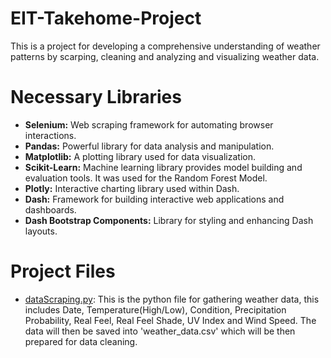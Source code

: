 # EIT-Takehome-Project
This is a project for developing a comprehensive understanding of weather patterns by scarping, cleaning and analyzing and visualizing weather data.

# Necessary Libraries
- **Selenium:** Web scraping framework for automating browser interactions.
- **Pandas:** Powerful library for data analysis and manipulation.
- **Matplotlib:** A plotting library used for data visualization. 
- **Scikit-Learn:** Machine learning library provides model building and evaluation tools. It was used for the Random Forest Model.
- **Plotly:** Interactive charting library used within Dash.
- **Dash:** Framework for building interactive web applications and dashboards.
- **Dash Bootstrap Components:** Library for styling and enhancing Dash layouts.

# Project Files
- [dataScraping.py](dataScraping.py): This is the python file for gathering weather data, this includes Date, Temperature(High/Low), Condition, Precipitation Probability, Real Feel, Real Feel Shade, UV Index and Wind Speed. The data will then be saved into 'weather_data.csv' which will be then prepared for data cleaning.
